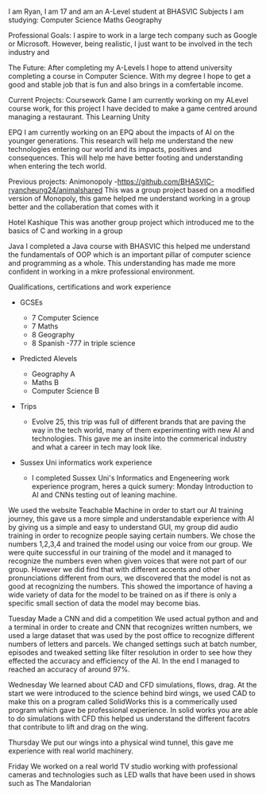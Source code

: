 I am Ryan, I am 17 and am an A-Level student at BHASVIC
Subjects I am studying:
Computer Science
Maths
Geography

Professional Goals:
I aspire to work in a large tech company such as Google or Microsoft. However, being realistic, I just want to be involved in the tech industry and 
  

The Future:
  After completing my A-Levels I hope to attend university completing a course in Computer Science. With my degree I hope to get a good and stable job that is fun and also brings in a comfertable income.

Current Projects:
  Coursework Game
    I am currently working on my ALevel course work, for this project I have decided to make a game centred around managing a restaurant. This 
  Learning Unity
  
EPQ
I am currently working on an EPQ about the impacts of AI on the younger generations. This research will help me understand the new technologies entering our world and its impacts, positives and consequences. This will help me have better footing and understanding when entering the tech world.


Previous projects:
  Animonopoly -https://github.com/BHASVIC-ryancheung24/animalshared
    This was a group project based on a modified version of Monopoly, this game helped me understand working in a group better and the collaberation that comes with it 
    
  Hotel Kashique
    This was another group project which introduced me to the basics of C and working in a group

Java
  I completed a Java course with BHASVIC this helped me understand the fundamentals of OOP which is an important pillar of computer science and programming as a whole. This understanding has made me more confident in working in a mkre professional environment.



Qualifications, certifications and work experience
  - GCSEs
       - 7 Computer Science
       - 7 Maths
       - 8 Geography
       - 8 Spanish
       -777 in triple science
         
  - Predicted Alevels
       - Geography A
       - Maths B
       - Computer Science B
  - Trips
       - Evolve 25, this trip was full of different brands that are paving the way in the tech world, many of them experimenting with new AI and technologies. This gave me an insite into the commerical industry and what a career in tech may look like.    
  
  - Sussex Uni informatics work experience
     - I completed Sussex Uni's Informatics and Engeneering work experience program, heres a quick sumery:
 Monday 
Introduction to AI and CNNs testing out of leaning machine.

We used the website Teachable Machine in order to start our AI training journey, this gave us a more simple and understandable experience with AI by  giving us a simple and easy to understand GUI, my group did audio training in order to recognize people saying certain numbers. We chose the numbers 1,2,3,4 and trained the model using our voice from our group. We were quite successful in our training of the model and it managed to recognize the numbers even when given voices that were not part of our group. However we did find that with different accents and other pronunciations different from ours, we discovered that the model is not as good at recognizing the numbers. This showed the importance of having a wide variety of data for the model to be trained on as if there is only a specific small section of data the model may become bias. 


Tuesday
Made a CNN and did a competition 
We used actual python and and a terminal in order to create and CNN that recognizes written numbers, we used a large dataset that was used by the post office to recognize different numbers of letters and parcels. We changed settings such at batch number, episodes and tweaked setting like filter resolution in order to see how they effected the accuracy and efficiency of the AI. In the end I managed to reached an accuracy of around 97%.

Wednesday 
We learned about CAD and CFD simulations, flows, drag.
At the start we were introduced to the science behind bird wings, we used CAD to make this on a program called SolidWorks this is a commerically used program which gave be professional experience.
In solid works you are able to do simulations with CFD this helped us understand the different facotrs that contribute to lift and drag on the wing.

Thursday
We put our wings into a physical wind tunnel, this gave me experience with real world machinery.

Friday
We worked on a real world TV studio working with professional cameras and technologies such as LED walls that have been used in shows such as The Mandalorian

    

<!--
**BHASVIC-ryancheung24/BHASVIC-ryancheung24** is a ✨ _special_ ✨ repository because its `README.md` (this file) appears on your GitHub profile.

Here are some ideas to get you started:

- 🔭 I’m currently working on ...
- 🌱 I’m currently learning ...
- 👯 I’m looking to collaborate on ...
- 🤔 I’m looking for help with ...
- 💬 Ask me about ...
- 📫 How to reach me: ...
- 😄 Pronouns: ...
- ⚡ Fun fact: ...
-->
